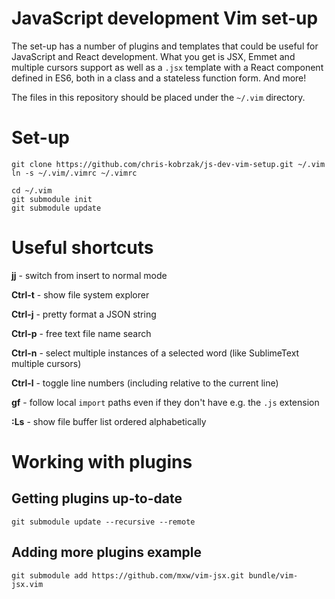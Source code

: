 JavaScript development Vim set-up
=================================

The set-up has a number of plugins and templates that could be useful for
JavaScript and React development. What you get is JSX, Emmet and multiple
cursors support as well as a `.jsx` template with a React component defined in
ES6, both in a class and a stateless function form. And more!

The files in this repository should be placed under the `~/.vim` directory.

# Set-up

```
git clone https://github.com/chris-kobrzak/js-dev-vim-setup.git ~/.vim
ln -s ~/.vim/.vimrc ~/.vimrc

cd ~/.vim
git submodule init
git submodule update
```

# Useful shortcuts

**jj** - switch from insert to normal mode

**Ctrl-t** - show file system explorer

**Ctrl-j** - pretty format a JSON string

**Ctrl-p** - free text file name search

**Ctrl-n** - select multiple instances of a selected word (like SublimeText multiple
cursors)

**Ctrl-l** - toggle line numbers (including relative to the current line)

**gf** - follow local `import` paths even if they don't have e.g. the `.js` extension

**:Ls** - show file buffer list ordered alphabetically

# Working with plugins

## Getting plugins up-to-date

```git submodule update --recursive --remote```

## Adding more plugins example

```git submodule add https://github.com/mxw/vim-jsx.git bundle/vim-jsx.vim```
